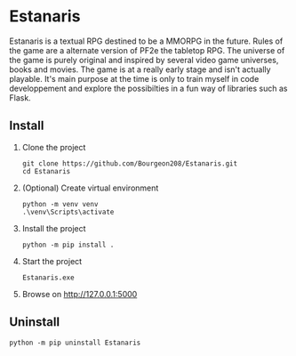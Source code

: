 # Estanaris

Estanaris is a textual RPG destined to be a MMORPG in the future.
Rules of the game are a alternate version of PF2e the tabletop RPG.
The universe of the game is purely original and inspired by several video game universes, books and movies.
The game is at a really early stage and isn't actually playable.
It's main purpose at the time is only to train myself in code developpement and explore the possibilties in a fun way 
of libraries such as Flask.

## Install

1. Clone the project

    ```commandline
    git clone https://github.com/Bourgeon208/Estanaris.git
    cd Estanaris
    ```

2. (Optional) Create virtual environment

    ```commandline
    python -m venv venv
    .\venv\Scripts\activate
    ```

3. Install the project

    ```commandline
    python -m pip install .
    ```

4. Start the project

    ```commandline
    Estanaris.exe
    ```

5. Browse on http://127.0.0.1:5000

## Uninstall

```commandline
python -m pip uninstall Estanaris
```